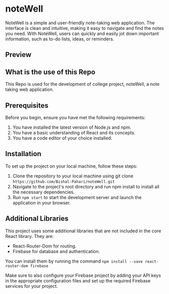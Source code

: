 # noteWell

NoteWell is a simple and user-friendly note-taking web application. The interface is clean and intuitive, making it easy to navigate and find the notes you need. With NoteWell, users can quickly and easily jot down important information, such as to-do lists, ideas, or reminders.

## Preview

## What is the use of this Repo

This Repo is used for the development of college project, noteWell, a note taking web application.

## Prerequisites

Before you begin, ensure you have met the following requirements:

1. You have installed the latest version of Node.js and npm.
2. You have a basic understanding of React and its concepts.
3. You have a code editor of your choice installed.

## Installation

To set up the project on your local machine, follow these steps:

1. Clone the repository to your local machine using git clone `https://github.com/Bishal-Pahari/noteWell.git`
2. Navigate to the project's root directory and run npm install to install all the necessary dependencies.
3. Run `npm start` to start the development server and launch the application in your browser.

## Additional Libraries

This project uses some additional libraries that are not included in the core React library. They are:

- React-Router-Dom for routing.
- Firebase for database and authentication.

You can install them by running the command `npm install --save react-router-dom firebase`

Make sure to also configure your Firebase project by adding your API keys in the appropriate configuration files and set up the required Firebase services for your project.
